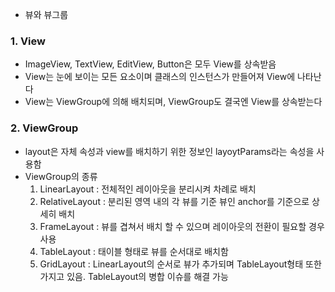 -   뷰와 뷰그룹

### 1. View

-   ImageView, TextView, EditView, Button은 모두 View를 상속받음
-   View는 눈에 보이는 모든 요소이며 클래스의 인스턴스가 만들어져 View에 나타난다
-   View는 ViewGroup에 의해 배치되며, ViewGroup도 결국엔 View를 상속받는다

### 2. ViewGroup

-   layout은 자체 속성과 view를 배치하기 위한 정보인 layoytParams라는 속성을 사용함
-   ViewGroup의 종류
    1. LinearLayout : 전체적인 레이아웃을 분리시켜 차례로 배치
    2. RelativeLayout : 분리된 영역 내의 각 뷰를 기준 뷰인 anchor를 기준으로 상세히 배치
    3. FrameLayout : 뷰를 겹쳐서 배치 할 수 있으며 레이아웃의 전환이 필요할 경우 사용
    4. TableLayout : 태이블 형태로 뷰를 순서대로 배치함
    5. GridLayout : LinearLayout의 순서로 뷰가 추가되며 TableLayout형태 또한 가지고 있음. TableLayout의 병합 이슈를 해결 가능
